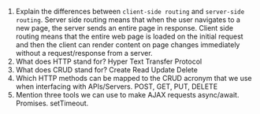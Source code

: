 1.  Explain the differences between `client-side routing` and `server-side routing`.
Server side routing means that when the user navigates to a new page, the server sends an entire page in response. Client side routing means that the entire web page is loaded on the initial request and then the client can render content on page changes immediately without a request/response from a server.
1.  What does HTTP stand for?
Hyper Text Transfer Protocol
1.  What does CRUD stand for?
Create Read Update Delete
1.  Which HTTP methods can be mapped to the CRUD acronym that we use when interfacing with APIs/Servers.
POST, GET, PUT, DELETE
1.  Mention three tools we can use to make AJAX requests
async/await. Promises. setTimeout.
